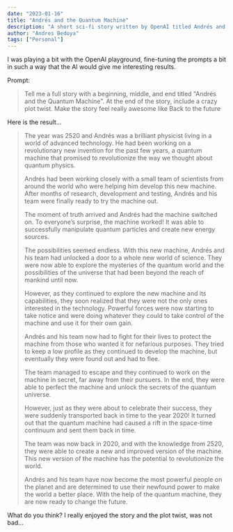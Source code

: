 ```yaml
---
date: "2023-01-16"
title: "Andrés and the Quantum Machine"
description: "A short sci-fi story written by OpenAI titled Andrés and the Quantum Machine"
author: "Andres Bedoya"
tags: ["Personal"]
---
```


I was playing a bit with the OpenAI playground, fine-tuning the prompts a bit in such a way that the AI would give me interesting results.

Prompt:
> Tell me a full story with a beginning, middle, and end titled "Andrés and the Quantum Machine". At the end of the story, include a crazy plot twist. Make the story feel really awesome like Back to the future

Here is the result...

> The year was 2520 and Andrés was a brilliant physicist living in a world of advanced technology. He had been working on a revolutionary new invention for the past few years, a quantum machine that promised to revolutionize the way we thought about quantum physics.
>
> Andrés had been working closely with a small team of scientists from around the world who were helping him develop this new machine. After months of research, development and testing, Andrés and his team were finally ready to try the machine out.
>
> The moment of truth arrived and Andrés had the machine switched on. To everyone’s surprise, the machine worked! It was able to successfully manipulate quantum particles and create new energy sources.
>
> The possibilities seemed endless. With this new machine, Andrés and his team had unlocked a door to a whole new world of science. They were now able to explore the mysteries of the quantum world and the possibilities of the universe that had been beyond the reach of mankind until now.
>
> However, as they continued to explore the new machine and its capabilities, they soon realized that they were not the only ones interested in the technology. Powerful forces were now starting to take notice and were doing whatever they could to take control of the machine and use it for their own gain.
>
> Andrés and his team now had to fight for their lives to protect the machine from those who wanted it for nefarious purposes. They tried to keep a low profile as they continued to develop the machine, but eventually they were found out and had to flee.
>
> The team managed to escape and they continued to work on the machine in secret, far away from their pursuers. In the end, they were able to perfect the machine and unlock the secrets of the quantum universe.
>
> However, just as they were about to celebrate their success, they were suddenly transported back in time to the year 2020! It turned out that the quantum machine had caused a rift in the space-time continuum and sent them back in time.
>
> The team was now back in 2020, and with the knowledge from 2520, they were able to create a new and improved version of the machine. This new version of the machine has the potential to revolutionize the world.
>
> Andrés and his team have now become the most powerful people on the planet and are determined to use their newfound power to make the world a better place. With the help of the quantum machine, they are now ready to change the future.

What do you think? I really enjoyed the story and the plot twist, was not bad...
